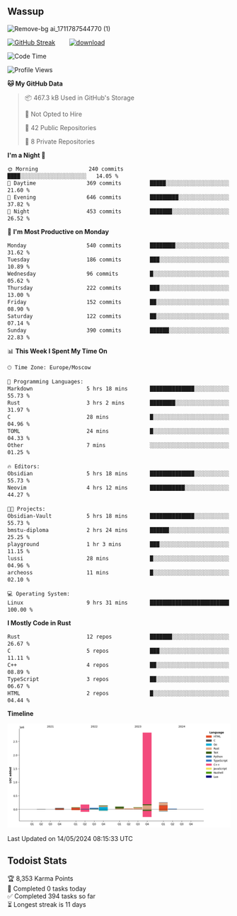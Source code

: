 ## Wassup

![Remove-bg ai_1711787544770 (1)](https://github.com/archeoss/archeoss/assets/68448737/e31def6e-524e-4c2b-930d-f672afbf4b77)

<!--
-->

[![GitHub Streak](http://github-readme-streak-stats.herokuapp.com?user=archeoss&theme=shades-of-purple&hide_border=true&date_format=j%20M%5B%20Y%5D)](https://git.io/streak-stats)&nbsp;&nbsp;&nbsp;&nbsp;&nbsp;&nbsp;&nbsp;&nbsp;[![download](https://user-images.githubusercontent.com/68448737/147796309-d8b65b1d-4dde-40d9-b03a-2b42aaa6cd43.jpeg)
](http://bmstu.ru/)

<!--START_SECTION:waka-->
![Code Time](http://img.shields.io/badge/Code%20Time-2%2C709%20hrs%201%20min-blue)

![Profile Views](http://img.shields.io/badge/Profile%20Views-20-blue)

**🐱 My GitHub Data** 

> 📦 467.3 kB Used in GitHub's Storage 
 > 
> 🚫 Not Opted to Hire
 > 
> 📜 42 Public Repositories 
 > 
> 🔑 8 Private Repositories 
 > 
**I'm a Night 🦉** 

```text
🌞 Morning                240 commits         ████░░░░░░░░░░░░░░░░░░░░░   14.05 % 
🌆 Daytime                369 commits         █████░░░░░░░░░░░░░░░░░░░░   21.60 % 
🌃 Evening                646 commits         █████████░░░░░░░░░░░░░░░░   37.82 % 
🌙 Night                  453 commits         ███████░░░░░░░░░░░░░░░░░░   26.52 % 
```
📅 **I'm Most Productive on Monday** 

```text
Monday                   540 commits         ████████░░░░░░░░░░░░░░░░░   31.62 % 
Tuesday                  186 commits         ███░░░░░░░░░░░░░░░░░░░░░░   10.89 % 
Wednesday                96 commits          █░░░░░░░░░░░░░░░░░░░░░░░░   05.62 % 
Thursday                 222 commits         ███░░░░░░░░░░░░░░░░░░░░░░   13.00 % 
Friday                   152 commits         ██░░░░░░░░░░░░░░░░░░░░░░░   08.90 % 
Saturday                 122 commits         ██░░░░░░░░░░░░░░░░░░░░░░░   07.14 % 
Sunday                   390 commits         ██████░░░░░░░░░░░░░░░░░░░   22.83 % 
```


📊 **This Week I Spent My Time On** 

```text
🕑︎ Time Zone: Europe/Moscow

💬 Programming Languages: 
Markdown                 5 hrs 18 mins       ██████████████░░░░░░░░░░░   55.73 % 
Rust                     3 hrs 2 mins        ████████░░░░░░░░░░░░░░░░░   31.97 % 
C                        28 mins             █░░░░░░░░░░░░░░░░░░░░░░░░   04.96 % 
TOML                     24 mins             █░░░░░░░░░░░░░░░░░░░░░░░░   04.33 % 
Other                    7 mins              ░░░░░░░░░░░░░░░░░░░░░░░░░   01.25 % 

🔥 Editors: 
Obsidian                 5 hrs 18 mins       ██████████████░░░░░░░░░░░   55.73 % 
Neovim                   4 hrs 12 mins       ███████████░░░░░░░░░░░░░░   44.27 % 

🐱‍💻 Projects: 
Obsidian-Vault           5 hrs 18 mins       ██████████████░░░░░░░░░░░   55.73 % 
bmstu-diploma            2 hrs 24 mins       ██████░░░░░░░░░░░░░░░░░░░   25.25 % 
playground               1 hr 3 mins         ███░░░░░░░░░░░░░░░░░░░░░░   11.15 % 
lussi                    28 mins             █░░░░░░░░░░░░░░░░░░░░░░░░   04.96 % 
archeoss                 11 mins             █░░░░░░░░░░░░░░░░░░░░░░░░   02.10 % 

💻 Operating System: 
Linux                    9 hrs 31 mins       █████████████████████████   100.00 % 
```

**I Mostly Code in Rust** 

```text
Rust                     12 repos            ███████░░░░░░░░░░░░░░░░░░   26.67 % 
C                        5 repos             ███░░░░░░░░░░░░░░░░░░░░░░   11.11 % 
C++                      4 repos             ██░░░░░░░░░░░░░░░░░░░░░░░   08.89 % 
TypeScript               3 repos             ██░░░░░░░░░░░░░░░░░░░░░░░   06.67 % 
HTML                     2 repos             █░░░░░░░░░░░░░░░░░░░░░░░░   04.44 % 
```



**Timeline**

![Lines of Code chart](https://raw.githubusercontent.com/archeoss/archeoss/master/assets/bar_graph.png)


 Last Updated on 14/05/2024 08:15:33 UTC
<!--END_SECTION:waka-->

## Todoist Stats

<!-- TODO-IST:START -->
🏆  8,353 Karma Points           
🌸  Completed 0 tasks today           
✅  Completed 394 tasks so far           
⏳  Longest streak is 11 days
<!-- TODO-IST:END -->
